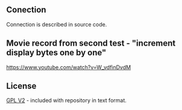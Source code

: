 ## Conection

Connection is described in source code.

## Movie record from second test - "increment display bytes one by one"

https://www.youtube.com/watch?v=W_vdfinDvdM

## License

[GPL V2](https://www.gnu.org/licenses/old-licenses/gpl-2.0.html) - included with repository in text format.
